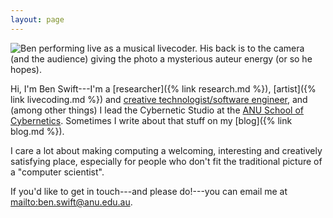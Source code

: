 ```yaml
---
layout: page
---
```


<picture style="overflow: hidden; height: 0; padding-top: 66.5%;">
<img src='{{"/assets/" | append: "images/pages/theremin-75.jpg" | relative_url}}' alt="Ben performing live as a musical livecoder. His back is to the camera (and the audience) giving the photo a mysterious auteur energy (or so he hopes)." />
</picture>

Hi, I'm Ben Swift---I'm a [researcher]({% link research.md %}), [artist]({% link
livecoding.md %}) and
[creative technologist/software engineer](https://github.com/benswift), and
(among other things) I lead the Cybernetic Studio at the
[ANU School of Cybernetics](https://cybernetics.anu.edu.au/). Sometimes I write
about that stuff on my [blog]({% link blog.md %}).

I care a lot about making computing a welcoming, interesting and creatively
satisfying place, especially for people who don't fit the traditional picture of
a "computer scientist".

If you'd like to get in touch---and please do!---you can email me at
<mailto:ben.swift@anu.edu.au>.
